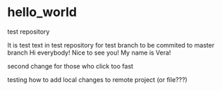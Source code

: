 # hello_world
test repository

It is test text in test repository for test branch to be commited to master branch
Hi everybody! Nice to see you! My name is Vera!

second change for those who click too fast

testing how to add local changes to remote project (or file???)
